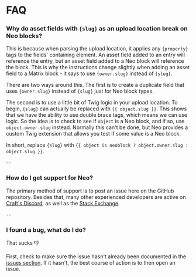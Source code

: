 # FAQ

### Why do asset fields with `{slug}` as an upload location break on Neo blocks?

This is because when parsing the upload location, it applies any `{property}` tags to the fields' containing element. An asset field added to an entry will reference the entry, but an asset field added to a Neo block will reference the block. This is why the instructions change slightly when adding an asset field to a Matrix block - it says to use `{owner.slug}` instead of `{slug}`.

There are two ways around this. The first is to create a duplicate field that uses `{owner.slug}` instead of `{slug}` just for Neo block types.

The second is to use a little bit of Twig logic in your upload location. To begin, `{slug}` can actually be replaced with `{{ object.slug }}`. This shows that we have the ability to use double brace tags, which means we can use logic. So the idea is to check to see if `object` is a Neo block, and if so, use `object.owner.slug` instead. Normally this can't be done, but Neo provides a custom Twig extension that allows you test if some value is a Neo block.

In short, replace `{slug}` with `{{ object is neoblock ? object.owner.slug : object.slug }}`.

--

### How do I get support for Neo?

The primary method of support is to post an issue here on the GitHub repository. Besides that, many other experienced developers are active on [Craft's Discord](https://craftcms.com/discord), as well as the [Stack Exchange](http://craftcms.stackexchange.com/).

--

### I found a bug, what do I do?

That sucks 👎

First, check to make sure the issue hasn't already been documented in the [issues section](https://github.com/spicywebau/craft-neo/issues). If it hasn't, the best course of action is to then open an issue.
